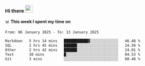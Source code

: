 ### Hi there <a href="https://www.gautamkrishnar.com/"><img src="https://media.giphy.com/media/hvRJCLFzcasrR4ia7z/giphy.gif" width="25px"></a>

📊 **This week I spent my time on**

<!--START_SECTION:waka-->

```txt
From: 06 January 2025 - To: 13 January 2025

Markdown   5 hrs 14 mins   ███████████▓░░░░░░░░░░░░░   46.48 %
SQL        2 hrs 45 mins   ██████░░░░░░░░░░░░░░░░░░░   24.50 %
Other      2 hrs 42 mins   ██████░░░░░░░░░░░░░░░░░░░   24.01 %
Text       30 mins         █░░░░░░░░░░░░░░░░░░░░░░░░   04.53 %
Git        3 mins          ░░░░░░░░░░░░░░░░░░░░░░░░░   00.48 %
```

<!--END_SECTION:waka-->
